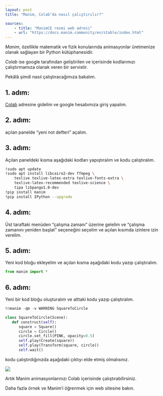 ```yaml
---
layout: post
title: "Manim, Colab’da nasıl çalıştırılır?"

sources:
    - title: "ManimCE resmi web adresi"
    - url: "https://docs.manim.community/en/stable/index.html"
---
```


*Manim*, özellikle matematik ve fizik konularında animasyonlar üretmenize olanak sağlayan bir Python kütüphanesidir.

*Colab* ise google tarafından geliştirilen ve içerisinde kodlarımızı çalıştırmamıza olanak veren bir servistir.

Pekâlâ şimdi nasıl çalıştıracağımıza bakalım.

## 1. adım:

[Colab](https://colab.research.google.com/) adresine gidelim ve google hesabımıza giriş yapalım.

## 2. adım:

açılan panelde “yeni not defteri” açalım.

## 3. adım:

Açılan paneldeki kısma aşağıdaki kodları yapıştıralım ve kodu çalıştıralım.

```bash
!sudo apt update
!sudo apt install libcairo2-dev ffmpeg \
    texlive texlive-latex-extra texlive-fonts-extra \
    texlive-latex-recommended texlive-science \
    tipa libpango1.0-dev
!pip install manim
!pip install IPython --upgrade
```

## 4. adım:

Üst taraftaki menüden “çalışma zamanı” üzerine gelelim ve “çalışma zamanını yeniden başlat” seçeneğini seçelim ve açılan kısımda izinlere izin verelim.

## 5. adım:

Yeni kod bloğu ekleyelim ve açılan kısma aşağıdaki kodu yazıp çalıştıralım.

```python
from manim import *
```

## 6. adım:

Yeni bir kod bloğu oluşturalım ve alttaki kodu yazıp çalıştıralım.

```python
%%manim -qm -v WARNING SquareToCircle 

class SquareToCircle(Scene):
   def construct(self):
      square = Square()
      circle = Circle()
      circle.set_fill(PINK, opacity=0.5)
      self.play(Create(square))
      self.play(Transform(square, circle))
      self.wait()
```

kodu çalıştırdığınızda aşağıdaki çıktıyı elde etmiş olmalısınız.

![](https://miro.medium.com/v2/resize:fit:720/format:webp/1*v2t0szUrnzN0iQC_FUBKhw.gif)

Artık Manim animasyonlarınızı Colab içerisinde çalıştırabilirsiniz.

Daha fazla örnek ve Manim’i öğrenmek için web sitesine bakın.
